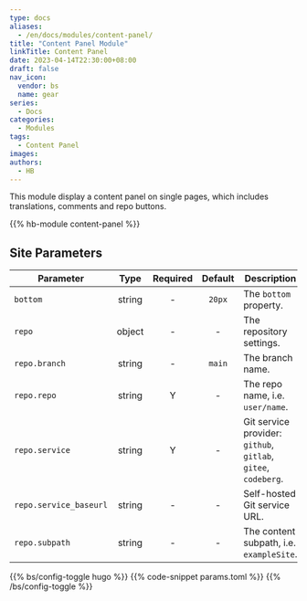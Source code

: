 ```yaml
---
type: docs
aliases:
  - /en/docs/modules/content-panel/
title: "Content Panel Module"
linkTitle: Content Panel
date: 2023-04-14T22:30:00+08:00
draft: false
nav_icon:
  vendor: bs
  name: gear
series:
  - Docs
categories:
  - Modules
tags:
  - Content Panel
images:
authors:
  - HB
---
```


This module display a content panel on single pages, which includes translations, comments and repo buttons.

<!--more-->

{{% hb-module content-panel %}}

## Site Parameters

| Parameter      |  Type  | Required | Default | Description                               |
| -------------- | :----: | :------: | :-----: | ----------------------------------------- |
| `bottom`       | string |    -     | `20px`  | The `bottom` property.                    |
| `repo`         | object |    -     |    -    | The repository settings.                  |
| `repo.branch`  | string |    -     | `main`  | The branch name.                          |
| `repo.repo`    | string |    Y     |    -    | The repo name, i.e. `user/name`.          |
| `repo.service` | string |    Y     |    -    | Git service provider: `github`, `gitlab`, `gitee`, `codeberg`. |
| `repo.service_baseurl` | string | - |    -   | Self-hosted Git service URL.              |
| `repo.subpath` | string |    -     |    -    | The content subpath, i.e. `exampleSite`.  |

{{% bs/config-toggle hugo %}}
{{% code-snippet params.toml %}}
{{% /bs/config-toggle %}}
